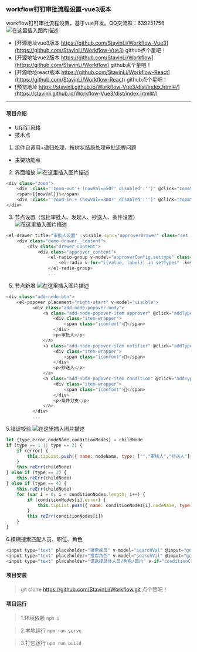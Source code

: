 ### workflow钉钉审批流程设置-vue3版本

workflow钉钉审批流程设置，基于vue开发。QQ交流群：639251756
![在这里插入图片描述](https://img-blog.csdnimg.cn/20191116144905578.png?x-oss-process=image/watermark,type_ZmFuZ3poZW5naGVpdGk,shadow_10,text_aHR0cHM6Ly9ibG9nLmNzZG4ubmV0L20wXzM3Mjg1MTkz,size_16,color_FFFFFF,t_70 )
-  [开源地址vue3版本 https://github.com/StavinLi/Workflow-Vue3](https://github.com/StavinLi/Workflow-Vue3) github点个星吧！
-  [开源地址vue2版本 https://github.com/StavinLi/Workflow](https://github.com/StavinLi/Workflow) github点个星吧！
-  [开源地址react版本 https://github.com/StavinLi/Workflow-React](https://github.com/StavinLi/Workflow-React) github点个星吧！
-  [预览地址 https://stavinli.github.io/Workflow-Vue3/dist/index.html#/](https://stavinli.github.io/Workflow-Vue3/dist/index.html#/) 
-------------------
 

#### 项目介绍
- UI钉钉风格
- 技术点
1. 组件自调用+递归处理，按树状结局处理审批流程问题
- 主要功能点
2. 界面缩放
![在这里插入图片描述](https://img-blog.csdnimg.cn/20191116145339223.jpg)
```javascript
<div class="zoom">
	<div :class="'zoom-out'+ (nowVal==50?' disabled':'')" @click="zoomSize(1)"></div>
    <span>{{nowVal}}%</span>
    <div :class="'zoom-in'+ (nowVal==300?' disabled':'')" @click="zoomSize(2)"></div>
</div>
```
3. 节点设置（包括审批人、发起人、抄送人、条件设置）
![在这里插入图片描述](https://img-blog.csdnimg.cn/20200304140232374.jpg?x-oss-process=image/watermark,type_ZmFuZ3poZW5naGVpdGk,shadow_10,text_aHR0cHM6Ly9ibG9nLmNzZG4ubmV0L20wXzM3Mjg1MTkz,size_16,color_FFFFFF,t_70#pic_center)
```javascript
<el-drawer title="审批人设置" :visible.sync="approverDrawer" class="set_promoter" :show-close="false" :size="550" :before-close="saveApprover"> 
    <div class="demo-drawer__content">
        <div class="drawer_content">
            <div class="approver_content">
                <el-radio-group v-model="approverConfig.settype" class="clear" @change="changeType">
                    <el-radio v-for="({value, label}) in setTypes" :key="value" :label="value">{{label}}</el-radio>
                </el-radio-group>
                ...
```
5. 节点新增
![在这里插入图片描述](https://img-blog.csdnimg.cn/20191116145355289.png)
```javascript
<div class="add-node-btn">
    <el-popover placement="right-start" v-model="visible">
          <div class="add-node-popover-body">
              <a class="add-node-popover-item approver" @click="addType(1)">
                  <div class="item-wrapper">
                      <span class="iconfont"></span>
                  </div>
                  <p>审批人</p>
              </a>
              <a class="add-node-popover-item notifier" @click="addType(2)">
                  <div class="item-wrapper">
                      <span class="iconfont"></span>
                  </div>
                  <p>抄送人</p>
              </a>
              <a class="add-node-popover-item condition" @click="addType(4)">
                  <div class="item-wrapper">
                      <span class="iconfont"></span>
                  </div>
                  <p>条件分支</p>
              </a>
          </div>
          ...
```
5.错误校验
![在这里插入图片描述](https://img-blog.csdnimg.cn/20200304140011896.jpg?x-oss-process=image/watermark,type_ZmFuZ3poZW5naGVpdGk,shadow_10,text_aHR0cHM6Ly9ibG9nLmNzZG4ubmV0L20wXzM3Mjg1MTkz,size_16,color_FFFFFF,t_70)
```javascript
let {type,error,nodeName,conditionNodes} = childNode
if (type == 1 || type == 2) {
    if (error) {
        this.tipList.push({ name: nodeName, type: ["","审核人","抄送人"][type] })
    }
    this.reErr(childNode)
} else if (type == 3) {
    this.reErr(childNode)
} else if (type == 4) {
    this.reErr(childNode)
    for (var i = 0; i < conditionNodes.length; i++) {
        if (conditionNodes[i].error) {
            this.tipList.push({ name: conditionNodes[i].nodeName, type: "条件" })
        }
        this.reErr(conditionNodes[i])
    }
}
```
6.模糊搜索匹配人员、职位、角色
```javascript
<input type="text" placeholder="搜索成员" v-model="searchVal" @input="getDebounceData($event,activeName)">
<input type="text" placeholder="搜索角色" v-model="searchVal" @input="getDebounceData($event,2)">
<input type="text" placeholder="请选择具体人员/角色/部门" v-if="conditionConfig.nodeUserList.length == 0" @click="addConditionRole">
```
#### 项目安装

> git clone https://github.com/StavinLi/Workflow.git 点个赞吧！

#### 项目运行
> 1.环境依赖  `npm i`

> 2.本地运行 `npm run serve` 

> 3.打包运行 `npm run build` 
